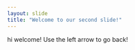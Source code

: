 ```yaml
---
layout: slide
title: "Welcome to our second slide!"
---
```

hi welcome!
Use the left arrow to go back!
